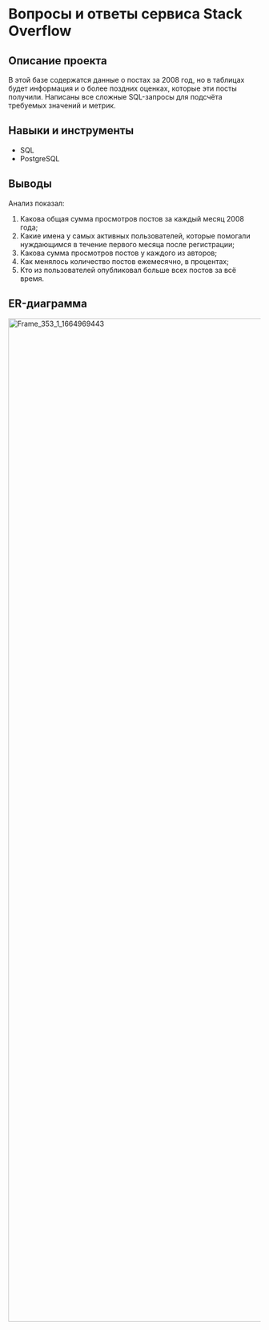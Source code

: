# Вопросы и ответы сервиса Stack Overflow

## Описание проекта
В этой базе содержатся данные о постах за 2008 год, но в таблицах будет информация и о более поздних оценках, которые эти посты получили. Написаны все сложные SQL-запросы для подсчёта требуемых значений и метрик.

## Навыки и инструменты
- SQL
- PostgreSQL

## Выводы
Анализ показал:
1. Какова общая сумма просмотров постов за каждый месяц 2008 года;
2. Какие имена у самых активных пользователей, которые помогали нуждающимся в течение первого месяца после регистрации;
3. Какова сумма просмотров постов у каждого из авторов;
4. Как менялось количество постов ежемесячно, в процентах;
5. Кто из пользователей опубликовал больше всех постов за всё время.

## ER-диаграмма
<img width="2000" alt="Frame_353_1_1664969443" src="https://github.com/SweexFox/portfolio-projects/assets/141644044/09a48148-5685-4fb3-a898-c55ebdcb4fd5">
